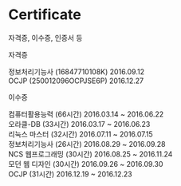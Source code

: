 # Certificate
자격증, 이수증, 인증서 등

자격증

정보처리기능사 (16847710108K) 2016.09.12<br>
OCJP (250012096OCPJSE6P) 2016.12.27

이수증

컴퓨터활용능력 (66시간) 2016.03.14 ~ 2016.06.22<br>
오라클-DB (33시간) 2016.03.17 ~ 2016.06.23<br>
리눅스 마스터 (32시간) 2016.07.11 ~ 2016.07.15<br>
정보처리기능사 (26시간) 2016.08.29 ~ 2016.09.28<br>
NCS 웹프로그래밍 (30시간) 2016.08.25 ~ 2016.11.24<br>
모던 웹 디자인 (30시간) 2016.09.26 ~ 2016.09.30<br>
OCJP (31시간) 2016.12.19 ~ 2016.12.23
